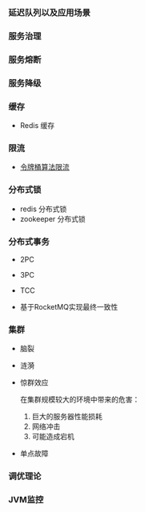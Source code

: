 ### 延迟队列以及应用场景



###  服务治理



### 服务熔断



### 服务降级



### 缓存

- Redis 缓存

### 限流

- [令牌桶算法限流](https://www.cnblogs.com/cjsblog/p/9379516.html) 


### 分布式锁

- redis 分布式锁
- zookeeper 分布式锁

### 分布式事务

- 2PC
- 3PC
- TCC

- 基于RocketMQ实现最终一致性


### 集群

- 脑裂

- 涟漪

- 惊群效应

  在集群规模较大的环境中带来的危害：

  1. 巨大的服务器性能损耗
  2. 网络冲击
  3. 可能造成宕机

- 单点故障

### 调优理论



### JVM监控